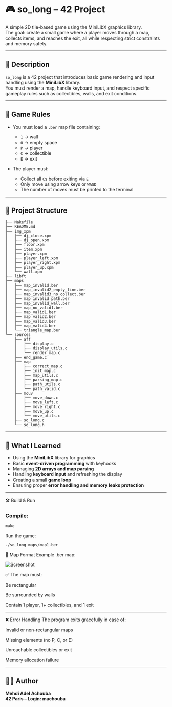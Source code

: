 # 🎮 so_long – 42 Project

A simple 2D tile-based game using the MiniLibX graphics library.  
The goal: create a small game where a player moves through a map, collects items, and reaches the exit, all while respecting strict constraints and memory safety.

---

## 📌 Description

`so_long` is a 42 project that introduces basic game rendering and input handling using the **MiniLibX** library.  
You must render a map, handle keyboard input, and respect specific gameplay rules such as collectibles, walls, and exit conditions.

---

## 🧱 Game Rules

- You must load a `.ber` map file containing:
  - `1` → wall
  - `0` → empty space
  - `P` → player
  - `C` → collectible
  - `E` → exit

- The player must:
  - Collect all `C`s before exiting via `E`
  - Only move using arrow keys or `WASD`
  - The number of moves must be printed to the terminal

---

## 📂 Project Structure
```
├── Makefile
├── README.md
├── img_xpm
│   ├── dj_close.xpm
│   ├── dj_open.xpm
│   ├── floor.xpm
│   ├── item.xpm
│   ├── player.xpm
│   ├── player_left.xpm
│   ├── player_right.xpm
│   ├── player_up.xpm
│   └── wall.xpm
├── libft
├── maps
│   ├── map_invalid.ber
│   ├── map_invalid2_empty_line.ber
│   ├── map_invalid3_no_collect.ber
│   ├── map_invalid_path.ber
│   ├── map_invalid_wall.ber
│   ├── map_no_valid1.ber
│   ├── map_valid1.ber
│   ├── map_valid2.ber
│   ├── map_valid3.ber
│   ├── map_valid4.ber
│   └── triangle_map.ber
└── sources
    ├── aff
    │   ├── display.c
    │   ├── display_utils.c
    │   └── render_map.c
    ├── end_game.c
    ├── map
    │   ├── correct_map.c
    │   ├── init_map.c
    │   ├── map_utils.c
    │   ├── parsing_map.c
    │   ├── path_utils.c
    │   └── path_valid.c
    ├── mouv
    │   ├── move_down.c
    │   ├── move_left.c
    │   ├── move_right.c
    │   ├── move_up.c
    │   └── move_utils.c
    ├── so_long.c
    └── so_long.h
```
---

## 🧠 What I Learned

- Using the **MiniLibX** library for graphics
- Basic **event-driven programming** with keyhooks
- Managing **2D arrays and map parsing**
- Handling **keyboard input** and refreshing the display
- Creating a small **game loop**
- Ensuring proper **error handling and memory leaks protection**

---

🛠️ Build & Run

### Compile:
```
make
```
Run the game:
```
./so_long maps/map1.ber
```
🧪 Map Format
Example .ber map:


![Screenshot](../Screenshot_from_2025-07-24_14-34-53.png)

✅ The map must:

Be rectangular

Be surrounded by walls

Contain 1 player, 1+ collectibles, and 1 exit

---

❌ Error Handling
The program exits gracefully in case of:

Invalid or non-rectangular maps

Missing elements (no P, C, or E)

Unreachable collectibles or exit

Memory allocation failure

---

## 👨‍💻 Author
**Mehdi Adel Achouba**  
**42 Paris – Login: machouba**
